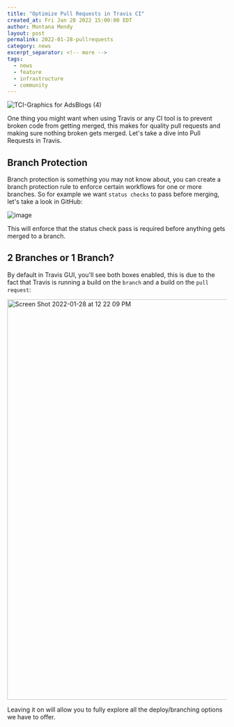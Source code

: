 ```yaml
---
title: "Optimize Pull Requests in Travis CI"
created_at: Fri Jan 28 2022 15:00:00 EDT
author: Montana Mendy
layout: post
permalink: 2022-01-28-pullrequests
category: news
excerpt_separator: <!-- more --> 
tags:
  - news
  - feature
  - infrastructure
  - community
---
```


![TCI-Graphics for AdsBlogs (4)](https://user-images.githubusercontent.com/20936398/151615023-838f9eba-c68d-40ec-80ae-831ee61da8b5.png)

One thing you might want when using Travis or any CI tool is to prevent broken code from getting merged, this makes for quality pull requests and making sure nothing broken gets merged. Let's take a dive into Pull Requests in Travis.

<!-- more --> 

## Branch Protection 

Branch protection is something you may not know about, you can create a branch protection rule to enforce certain workflows for one or more branches. So for example  we want `status checks` to pass before merging, let's take a look in GitHub: 

![image](https://user-images.githubusercontent.com/20936398/151615618-93853954-2162-4e62-9507-84659ae06151.png)

This will enforce that the status check pass is required before anything gets merged to a branch. 

## 2 Branches or 1 Branch? 

By default in Travis GUI, you'll see both boxes enabled, this is due to the fact that Travis is running a build on the `branch` and a build on the `pull request`:

<img width="918" alt="Screen Shot 2022-01-28 at 12 22 09 PM" src="https://user-images.githubusercontent.com/20936398/151616036-d207c17f-7708-4770-a823-bab2348866ad.png">

Leaving it on will allow you to fully explore all the deploy/branching options we have to offer. 
